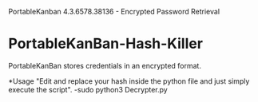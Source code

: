 PortableKanban 4.3.6578.38136 - Encrypted Password Retrieval
# PortableKanBan-Hash-Killer
PortableKanBan stores credentials in an encrypted format.

*Usage "Edit and replace your hash inside the python file and just simply execute the script".
-sudo python3 Decrypter.py

